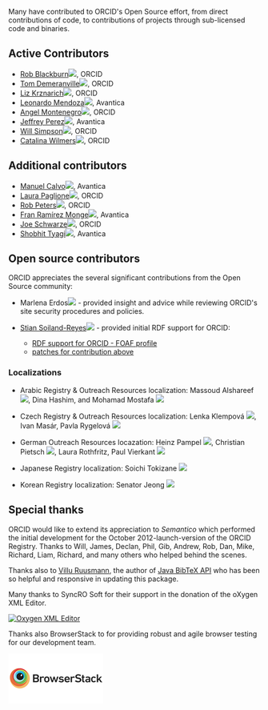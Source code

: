 Many have contributed to ORCID's Open Source effort, from direct contributions of code, to contributions of projects through sub-licensed code and binaries.

## Active Contributors
* [Rob Blackburn](https://github.com/dreamofaredbird)<a href="https://orcid.org/0000-0003-0187-9064" width="16" height="16" target="_blank"><img src="https://orcid.org/sites/default/files/images/orcid_16x16(1).gif" border="0"></a>, ORCID
* [Tom Demeranville](https://github.com/TomDemeranville)<a href="https://orcid.org/0000-0003-0902-4386" width="16" height="16" target="_blank"><img src="https://orcid.org/sites/default/files/images/orcid_16x16(1).gif" border="0"></a>, ORCID
* [Liz Krznarich](https://github.com/lizkrznarich)<a href="https://orcid.org/0000-0001-6622-4910" width="16" height="16" target="_blank"><img src="https://orcid.org/sites/default/files/images/orcid_16x16(1).gif" border="0"></a>, ORCID
* [Leonardo Mendoza](https://github.com/leomendoza123)<a href="https://orcid.org/0000-0002-6914-8682" width="16" height="16" target="_blank"><img src="https://orcid.org/sites/default/files/images/orcid_16x16(1).gif" border="0"></a>, Avantica
* [Angel Montenegro](https://github.com/amontenegro)<a href="https://orcid.org/0000-0002-7869-831X" width="16" height="16" target="_blank"><img src="https://orcid.org/sites/default/files/images/orcid_16x16(1).gif" border="0"></a>, ORCID
* [Jeffrey Perez](https://github.com/jpeerz)<a href="https://orcid.org/0000-0002-1615-2928" width="16" height="16" target="_blank"><img src="https://orcid.org/sites/default/files/images/orcid_16x16(1).gif" border="0"></a>, Avantica
* [Will Simpson](https://github.com/wjrsimpson)<a href="https://orcid.org/0000-0003-4654-1403" width="16" height="16" target="_blank"><img src="https://orcid.org/sites/default/files/images/orcid_16x16(1).gif" border="0"></a>, ORCID
* [Catalina Wilmers](https://github.com/caoyler)<a href="https://orcid.org/0000-0002-1982-1816" width="16" height="16" target="_blank"><img src="https://orcid.org/sites/default/files/images/orcid_16x16(1).gif" border="0"></a>, ORCID

## Additional contributors
* [Manuel Calvo](https://github.com/mjcalvo21)<a href="https://orcid.org/0000-0002-9982-7811" width="16" height="16" target="_blank"><img src="https://orcid.org/sites/default/files/images/orcid_16x16(1).gif" border="0"></a>, Avantica
* [Laura Paglione](https://github.com/Laura-ORCID)<a href="https://orcid.org/0000-0003-3188-6273" width="16" height="16" target="_blank"><img src="https://orcid.org/sites/default/files/images/orcid_16x16(1).gif" border="0"></a>, ORCID
* [Rob Peters](https://github.com/rcpeters)<a href="https://orcid.org/0000-0002-0036-9460" width="16" height="16" target="_blank"><img src="https://orcid.org/sites/default/files/images/orcid_16x16(1).gif" border="0"></a>, ORCID
* [Fran Ramírez Monge](https://github.com/hexplus)<a href="https://orcid.org/0000-0002-3183-6594" width="16" height="16" target="_blank"><img src="https://orcid.org/sites/default/files/images/orcid_16x16(1).gif" border="0"></a>, Avantica
* [Joe Schwarze](https://github.com/Jschwar)<a href="https://orcid.org/0000-0003-4895-6493" width="16" height="16" target="_blank"><img src="https://orcid.org/sites/default/files/images/orcid_16x16(1).gif" border="0"></a>, ORCID
* [Shobhit Tyagi](https://github.com/nitw-shobhit)<a href="https://orcid.org/0000-0002-9961-7814" width="16" height="16" target="_blank"><img src="https://orcid.org/sites/default/files/images/orcid_16x16(1).gif" border="0"></a>, Avantica

## Open source contributors
ORCID appreciates the several significant contributions from the Open Source community:

* Marlena Erdos<a href="https://orcid.org/0000-0003-2337-8252" width="16" height="16" target="_blank"><img src="https://orcid.org/sites/default/files/images/orcid_16x16(1).gif" border="0"></a> - provided insight and advice while reviewing ORCID's site security procedures and policies.

* [Stian Soiland-Reyes](https://github.com/stain)<a href="https://orcid.org/0000-0001-9842-9718" width="16" height="16" target="_blank"><img src="https://orcid.org/sites/default/files/images/orcid_16x16(1).gif" border="0"></a> - provided initial RDF support for ORCID:
    * [RDF support for ORCID - FOAF profile](https://github.com/ORCID/ORCID-Source/pull/235)
    * [patches for contribution above](https://github.com/ORCID/ORCID-Source/pull/656)

### Localizations

* Arabic Registry & Outreach Resources localization: Massoud Alshareef <a href="https://orcid.org/0000-0003-2277-2717" width="16" height="16" target="_blank"><img src="https://orcid.org/sites/default/files/images/orcid_16x16(1).gif" border="0"></a>, Dina Hashim, and Mohamad Mostafa <a href="https://orcid.org/0000-0003-0768-6642" width="16" height="16" target="_blank"><img src="https://orcid.org/sites/default/files/images/orcid_16x16(1).gif" border="0"></a>

* Czech Registry & Outreach Resources localization: Lenka Klempová <a href="https://orcid.org/0000-0002-8383-2536" width="16" height="16" target="_blank"><img src="https://orcid.org/sites/default/files/images/orcid_16x16(1).gif" border="0"></a>, Ivan Masár, Pavla Rygelová  <a href="https://orcid.org/0000-0001-7665-3276" width="16" height="16" target="_blank"><img src="https://orcid.org/sites/default/files/images/orcid_16x16(1).gif" border="0"></a>

* German Outreach Resources locazation:  Heinz Pampel <a href="https://orcid.org/0000-0003-3334-2771" width="16" height="16" target="_blank"><img src="https://orcid.org/sites/default/files/images/orcid_16x16(1).gif" border="0"></a>, Christian Pietsch <a href="https://orcid.org/0000-0001-8778-1273" width="16" height="16" target="_blank"><img src="https://orcid.org/sites/default/files/images/orcid_16x16(1).gif" border="0"></a>, Laura Rothfritz, Paul Vierkant <a href="https://orcid.org/0000-0003-4448-3844" width="16" height="16" target="_blank"><img src="https://orcid.org/sites/default/files/images/orcid_16x16(1).gif" border="0"></a>

* Japanese Registry localization: Soichi Tokizane <a href="https://orcid.org/0000-0003-1236-1930" width="16" height="16" target="_blank"><img src="https://orcid.org/sites/default/files/images/orcid_16x16(1).gif" border="0"></a>

* Korean Registry localization: Senator Jeong <a href="https://orcid.org/0000-0002-4004-3510" width="16" height="16" target="_blank"><img src="https://orcid.org/sites/default/files/images/orcid_16x16(1).gif" border="0"></a>



## Special thanks
ORCID would like to extend its appreciation to *Semantico* which performed the initial development for the October 2012-launch-version of the ORCID Registry. Thanks to Will, James, Declan, Phil, Gib, Andrew, Rob, Dan, Mike, Richard, Liam, Richard, and many others who helped behind the scenes.

Thanks also to [Villu Ruusmann](https://masterbranch.com/villu.ruusmann), the author of [Java BibTeX API](http://code.google.com/p/java-bibtex/) who has been so helpful and responsive in updating this package.

Many thanks to SyncRO Soft for their support in the donation of the oXygen XML Editor.

<a href="http://www.oxygenxml.com" title="Oxygen XML Editor"><img src="http://www.oxygenxml.com/img/resources/oxygen190x62.png" width="190" height="62" alt="Oxygen XML Editor" border="0"/></a>


Thanks also BrowserStack to for providing robust and agile browser testing for our development team.

 [![Browserstack](docs/img/browserstack-logo-190x100.png)](https://www.browserstack.com/)
